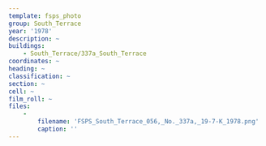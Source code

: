 ```yaml
---
template: fsps_photo
group: South_Terrace
year: '1978'
description: ~
buildings:
    - South_Terrace/337a_South_Terrace
coordinates: ~
heading: ~
classification: ~
section: ~
cell: ~
film_roll: ~
files:
    -
        filename: 'FSPS_South_Terrace_056,_No._337a,_19-7-K_1978.png'
        caption: ''
---
```

